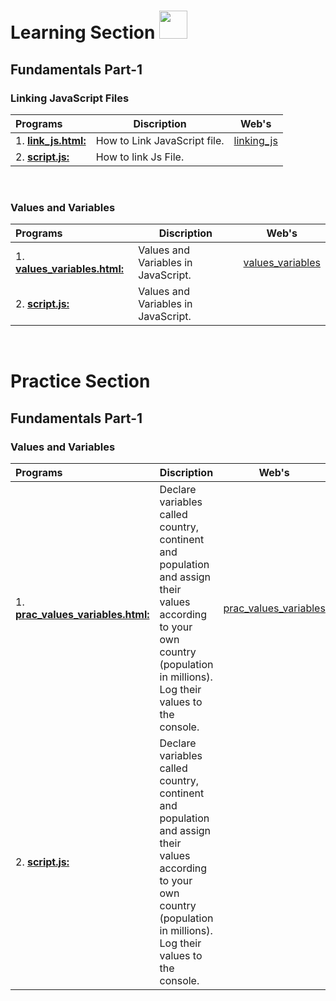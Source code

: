  <!-- <img src="https://i.imgur.com/QhRSIn8.gif"  height=250px width=500px> -->

# Learning Section <img src="https://i.imgur.com/ARXvPUn.gif"  height=45px>

## Fundamentals Part-1

### Linking JavaScript Files

| Programs                                           |Discription                             |Web's                                      |
|:---------------------------------------------------|----------------------------------------|-----------------------------------------|
|1. **[link_js.html:](Fundamentals_Part-1/linking_js_file/link_js.html)**| How to Link JavaScript file. |[linking_js](https://codepen.io/kushagra-jaiswal-the-bold/full/ZEZpdjr)|
|2. **[script.js:](Fundamentals_Part-1/linking_js_file/script.js)**| How to link Js File.| |
<br>

### Values and Variables

| Programs                                           |Discription                             |Web's                                      |
|:---------------------------------------------------|----------------------------------------|-----------------------------------------|
|1. **[values_variables.html:](Fundamentals_Part-1/values_variables/values_variable.html)**| Values and Variables in JavaScript. |[values_variables](https://codepen.io/kushagra-jaiswal-the-bold/full/xxeRJYz)|
|2. **[script.js:](Fundamentals_Part-1/values_variables/script.js)**| Values and Variables in JavaScript.| |
<br>

# Practice Section

## Fundamentals Part-1

### Values and Variables

| Programs                                           |Discription                             |Web's                                      |
|:---------------------------------------------------|----------------------------------------|-----------------------------------------|
|1. **[prac_values_variables.html:](Practice/Fundamentals_Part-1/values_variables/prac_values_variables.html)**| Declare variables called country, continent and population and assign their values according to your own country (population in millions). Log their values to the console. |[prac_values_variables](https://codepen.io/kushagra-jaiswal-the-bold/pen/YzMpjjM?editors=1111)|
|2. **[script.js:](Practice/Fundamentals_Part-1/values_variables/script.js)**| Declare variables called country, continent and population and assign their values according to your own country (population in millions). Log their values to the console.| |
<br>
<br>
